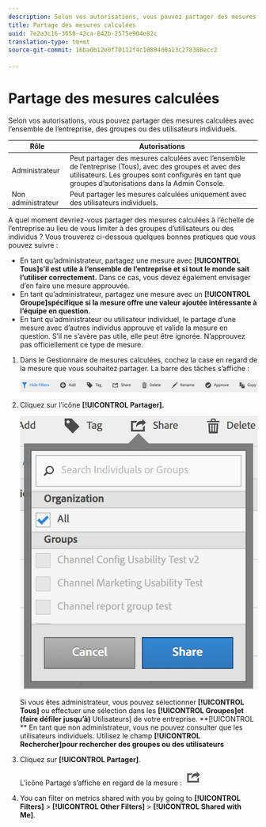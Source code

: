```yaml
---
description: Selon vos autorisations, vous pouvez partager des mesures calculées avec l’ensemble de l’entreprise, des groupes ou des utilisateurs individuels.
title: Partage des mesures calculées
uuid: 7e2a3c16-3650-42ca-842b-2575e904e82c
translation-type: tm+mt
source-git-commit: 16ba0b12e0f70112f4c10804d0a13c278388ecc2

---
```



# Partage des mesures calculées

Selon vos autorisations, vous pouvez partager des mesures calculées avec l’ensemble de l’entreprise, des groupes ou des utilisateurs individuels.

| Rôle | Autorisations |
|---|---|
| Administrateur | Peut partager des mesures calculées avec l’ensemble de l’entreprise (Tous), avec des groupes et avec des utilisateurs. Les groupes sont configurés en tant que groupes d’autorisations dans la Admin Console. |
| Non administrateur | Peut partager les mesures calculées uniquement avec des utilisateurs individuels. |

A quel moment devriez-vous partager des mesures calculées à l’échelle de l’entreprise au lieu de vous limiter à des groupes d’utilisateurs ou des individus ? Vous trouverez ci-dessous quelques bonnes pratiques que vous pouvez suivre :

* En tant qu’administrateur, partagez une mesure avec **[!UICONTROL Tous]s’il est utile à l’ensemble de l’entreprise et si tout le monde sait l’utiliser correctement.** Dans ce cas, vous devez également envisager d’en faire une mesure approuvée.
* En tant qu’administrateur, partagez une mesure avec un **[!UICONTROL Groupe]spécifique si la mesure offre une valeur ajoutée intéressante à l’équipe en question.**
* En tant qu’administrateur ou utilisateur individuel, le partage d’une mesure avec d’autres individus approuve et valide la mesure en question. S’il ne s’avère pas utile, elle peut être ignorée. N’approuvez pas officiellement ce type de mesure.

1. Dans le Gestionnaire de mesures calculées, cochez la case en regard de la mesure que vous souhaitez partager. La barre des tâches s’affiche :

   ![](assets/cm_task_bar.png)

1. Cliquez sur l’icône **[!UICONTROL Partager].**

   ![](assets/cm_share.png)

   Si vous êtes administrateur, vous pouvez sélectionner **[!UICONTROL Tous]** ou effectuer une sélection dans les **[!UICONTROL Groupes]et (faire défiler jusqu’à)** Utilisateurs] de votre entreprise. **[!UICONTROL ** En tant que non administrateur, vous ne pouvez consulter que les utilisateurs individuels. Utilisez le champ **[!UICONTROL Rechercher]pour rechercher des groupes ou des utilisateurs**

1. Cliquez sur **[!UICONTROL Partager]**.

   L’icône Partagé s’affiche en regard de la mesure : ![](assets/share_icon.png)

1. You can filter on metrics shared with you by going to **[!UICONTROL Filters]** &gt; **[!UICONTROL Other Filters]** &gt; **[!UICONTROL Shared with Me]**.

